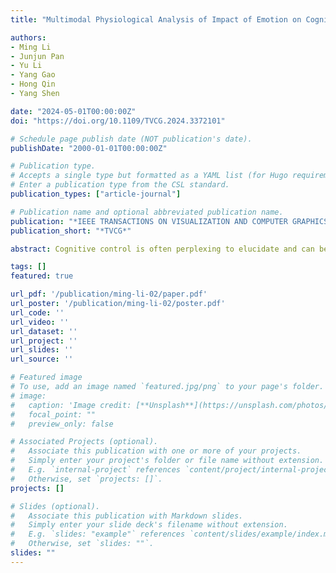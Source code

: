 ```yaml
---
title: "Multimodal Physiological Analysis of Impact of Emotion on Cognitive Control in VR"

authors:
- Ming Li
- Junjun Pan
- Yu Li
- Yang Gao
- Hong Qin
- Yang Shen

date: "2024-05-01T00:00:00Z"
doi: "https://doi.org/10.1109/TVCG.2024.3372101"

# Schedule page publish date (NOT publication's date).
publishDate: "2000-01-01T00:00:00Z"

# Publication type.
# Accepts a single type but formatted as a YAML list (for Hugo requirements).
# Enter a publication type from the CSL standard.
publication_types: ["article-journal"]

# Publication name and optional abbreviated publication name.
publication: "*IEEE TRANSACTIONS ON VISUALIZATION AND COMPUTER GRAPHICS, 30*(5)"
publication_short: "*TVCG*"

abstract: Cognitive control is often perplexing to elucidate and can be easily influenced by emotions. Understanding the individual cognitive control level is crucial for enhancing VR interaction and designing adaptive and self-correcting VR/AR applications. Emotions can reallocate processing resources and influence cognitive control performance. However, current research has primarily emphasized the impact of emotional valence on cognitive control tasks, neglecting emotional arousal. In this study, we comprehensively investigate the influence of emotions on cognitive control based on the arousal-valence model. A total of 26 participants are recruited, inducing emotions through VR videos with high ecological validity and then performing related cognitive control tasks. Leveraging physiological data including EEG, HRV, and EDA, we employ classification techniques such as SVM, KNN, and deep learning to categorize cognitive control levels. The experiment results demonstrate that high-arousal emotions significantly enhance users’ cognitive control abilities. Utilizing complementary information among multi-modal physiological signal features, we achieve an accuracy of 84.52% in distinguishing between high and low cognitive control. Additionally, time-frequency analysis results confirm the existence of neural patterns related to cognitive control, contributing to a better understanding of the neural mechanisms underlying cognitive control in VR. Our research indicates that physiological signals measured from both the central and autonomic nervous systems can be employed for cognitive control classification, paving the way for novel approaches to improve VR/AR interactions.

tags: []
featured: true

url_pdf: '/publication/ming-li-02/paper.pdf'
url_poster: '/publication/ming-li-02/poster.pdf'
url_code: ''
url_video: ''
url_dataset: ''
url_project: ''
url_slides: ''
url_source: ''

# Featured image
# To use, add an image named `featured.jpg/png` to your page's folder. 
# image:
#   caption: 'Image credit: [**Unsplash**](https://unsplash.com/photos/jdD8gXaTZsc)'
#   focal_point: ""
#   preview_only: false

# Associated Projects (optional).
#   Associate this publication with one or more of your projects.
#   Simply enter your project's folder or file name without extension.
#   E.g. `internal-project` references `content/project/internal-project/index.md`.
#   Otherwise, set `projects: []`.
projects: []

# Slides (optional).
#   Associate this publication with Markdown slides.
#   Simply enter your slide deck's filename without extension.
#   E.g. `slides: "example"` references `content/slides/example/index.md`.
#   Otherwise, set `slides: ""`.
slides: ""
---
```

